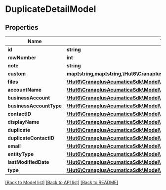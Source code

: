 # DuplicateDetailModel

## Properties
Name | Type | Description | Notes
------------ | ------------- | ------------- | -------------
**id** | **string** |  | [optional] 
**rowNumber** | **int** |  | [optional] 
**note** | **string** |  | [optional] 
**custom** | [**map[string,map[string,\Hut6\CranaplusAcumaticaSdk\Model\CustomFieldModel]]**](map.md) |  | [optional] 
**files** | [**\Hut6\CranaplusAcumaticaSdk\Model\FileLinkModel[]**](FileLinkModel.md) |  | [optional] 
**accountName** | [**\Hut6\CranaplusAcumaticaSdk\Model\StringValueModel**](StringValueModel.md) |  | [optional] 
**businessAccount** | [**\Hut6\CranaplusAcumaticaSdk\Model\StringValueModel**](StringValueModel.md) |  | [optional] 
**businessAccountType** | [**\Hut6\CranaplusAcumaticaSdk\Model\StringValueModel**](StringValueModel.md) |  | [optional] 
**contactID** | [**\Hut6\CranaplusAcumaticaSdk\Model\IntValueModel**](IntValueModel.md) |  | [optional] 
**displayName** | [**\Hut6\CranaplusAcumaticaSdk\Model\StringValueModel**](StringValueModel.md) |  | [optional] 
**duplicate** | [**\Hut6\CranaplusAcumaticaSdk\Model\StringValueModel**](StringValueModel.md) |  | [optional] 
**duplicateContactID** | [**\Hut6\CranaplusAcumaticaSdk\Model\IntValueModel**](IntValueModel.md) |  | [optional] 
**email** | [**\Hut6\CranaplusAcumaticaSdk\Model\StringValueModel**](StringValueModel.md) |  | [optional] 
**entityType** | [**\Hut6\CranaplusAcumaticaSdk\Model\StringValueModel**](StringValueModel.md) |  | [optional] 
**lastModifiedDate** | [**\Hut6\CranaplusAcumaticaSdk\Model\DateTimeValueModel**](DateTimeValueModel.md) |  | [optional] 
**type** | [**\Hut6\CranaplusAcumaticaSdk\Model\StringValueModel**](StringValueModel.md) |  | [optional] 

[[Back to Model list]](../README.md#documentation-for-models) [[Back to API list]](../README.md#documentation-for-api-endpoints) [[Back to README]](../README.md)


